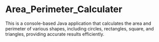 # Area_Perimeter_Calculater
This is a console-based Java application that calculates the area and perimeter of various shapes, including circles, rectangles, square, and triangles, providing accurate results efficiently.
